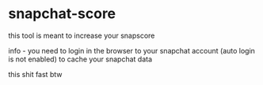# snapchat-score
this tool is meant to increase your snapscore 


info - you need to login in the browser to your snapchat account (auto login is not enabled) to cache your snapchat data

this shit fast btw
